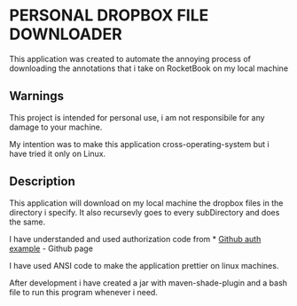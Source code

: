 # PERSONAL DROPBOX FILE DOWNLOADER

This application was created to automate the annoying process of downloading the annotations that i take on RocketBook on my local machine

## Warnings

This project is intended for personal use, i am not responsibile for any damage to your machine.

My intention was to make this application cross-operating-system but i have tried it only on Linux.


## Description

This application will download on my local machine the dropbox files in the directory i specify. It also recursevly goes to every subDirectory and does the same.

I have understanded and used authorization code from * [Github auth example](https://github.com/dropbox/dropbox-sdk-java/tree/master/examples) - Github page

I have used ANSI code to make the application prettier on linux machines.

After development i have created a jar with maven-shade-plugin and a bash file to run this program whenever i need.
